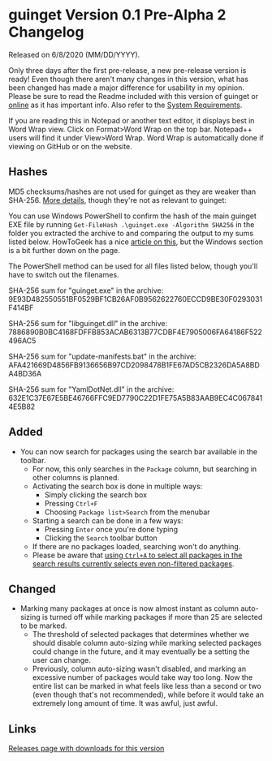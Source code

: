 # guinget Version 0.1 Pre-Alpha 2 Changelog
Released on 6/8/2020 (MM/DD/YYYY).

Only three days after the first pre-release, a new pre-release version is ready! Even though there aren't many changes in this version, what has been changed has made a major difference for usability in my opinion. Please be sure to read the Readme included with this version of guinget or [online](https://github.com/DrewNaylor/guinget/blob/master/docs/readmes/readme-v0.1-prealpha2.txt) as it has important info. Also refer to the [System Requirements](https://github.com/DrewNaylor/guinget/blob/master/docs/system-requirements.md).

If you are reading this in Notepad or another text editor, it displays best in Word Wrap view. Click on Format>Word Wrap on the top bar. Notepad++ users will find it under View>Word Wrap. Word Wrap is automatically done if viewing on GitHub or on the website.

## Hashes

MD5 checksums/hashes are not used for guinget as they are weaker than SHA-256. [More details](https://github.com/DrewNaylor/UXL-Launcher/issues/124), though they're not as relevant to guinget:


You can use Windows PowerShell to confirm the hash of the main guinget EXE file by running
`Get-FileHash .\guinget.exe -Algorithm SHA256` in the folder you extracted the archive to and comparing the output to my sums listed below. HowToGeek has a nice [article on this](https://www.howtogeek.com/67241/htg-explains-what-are-md5-sha-1-hashes-and-how-do-i-check-them/), but the Windows section is a bit further down on the page.

The PowerShell method can be used for all files listed below, though you'll have to switch out the filenames.

SHA-256 sum for "guinget.exe" in the archive:
9E93D482550551BF0529BF1CB26AF0B9562622760ECCD9BE30F0293031F414BF

SHA-256 sum for "libguinget.dll" in the archive:
7886890B0BC4168FDFFB853ACAB6313B77CDBF4E7905006FA64186F522496AC5

SHA-256 sum for "update-manifests.bat" in the archive:
AFA421669D4856FB9136656B97CD2098478B1FE67AD5CB2326DA5A8BDA4BD36A

SHA-256 sum for "YamlDotNet.dll" in the archive:
632E1C37E67E5BE46766FFC9ED7790C22D1FE75A5B83AAB9EC4C0678414E5B82



## Added

- You can now search for packages using the search bar available in the toolbar.
  - For now, this only searches in the `Package` column, but searching in other columns is planned.
  - Activating the search box is done in multiple ways:
    - Simply clicking the search box
    - Pressing `Ctrl+F`
    - Choosing `Package list>Search` from the menubar
  - Starting a search can be done in a few ways:
    - Pressing `Enter` once you're done typing
    - Clicking the `Search` toolbar button
  - If there are no packages loaded, searching won't do anything.
  - Please be aware that [using `Ctrl+A` to select all packages in the search results currently selects even non-filtered packages](https://github.com/DrewNaylor/guinget/issues/13).
  
## Changed

- Marking many packages at once is now almost instant as column auto-sizing is turned off while marking packages if more than 25 are selected to be marked.
  - The threshold of selected packages that determines whether we should disable column auto-sizing while marking selected packages could change in the future, and it may eventually be a setting the user can change.
  - Previously, column auto-sizing wasn't disabled, and marking an excessive number of packages would take way too long. Now the entire list can be marked in what feels like less than a second or two (even though that's not recommended), while before it would take an extremely long amount of time. It was awful, just awful.

## Links

[Releases page with downloads for this version](https://github.com/DrewNaylor/guinget/releases/tag/v0.1-prealpha1)